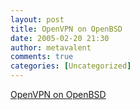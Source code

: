 ```yaml
---
layout: post
title: OpenVPN on OpenBSD
date: 2005-02-20 21:30
author: metavalent
comments: true
categories: [Uncategorized]
---
```

<a href="http://undeadly.org/cgi?action=article&amp;sid=20050219004426">OpenVPN on OpenBSD</a>
